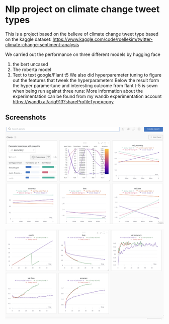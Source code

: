 
# Nlp project on climate change tweet types

This is a project based on the believe of climate change tweet type 
based on the kaggle dataset:
 https://www.kaggle.com/code/roellekim/twitter-climate-change-sentiment-analysis

 We carried out the performance on three different models by hugging face
 1) the bert uncased
 2) The roberta model 
 3) Text to text google/Flant t5
 We also did hyperparemeter tuning to figure out the features that tweek the hyperparameters
 Below the result form the hyper paramertune and interesting outcome from flant t-5 is sown when being run against three runs:
 More information about the experimentation can be found from my wandb experimentation account https://wandb.ai/ariq913?shareProfileType=copy

 



## Screenshots

![Hyperparam tune](https://github.com/Ariq154404/Climate_change_tweet_nlp/blob/main/Screen%20Shot%202022-12-10%20at%207.40.40%20PM.png)

![Flant-5](https://github.com/Ariq154404/Climate_change_tweet_nlp/blob/main/Screen%20Shot%202022-12-10%20at%207.44.56%20PM.png)
